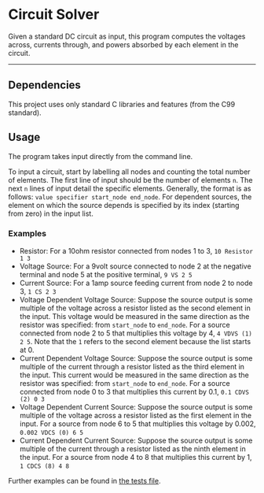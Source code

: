 # Circuit Solver
Given a standard DC circuit as input, this program computes the voltages across, currents through, and powers absorbed by each element in the circuit.

---
## Dependencies
This project uses only standard C libraries and features (from the C99 standard).

## Usage
The program takes input directly from the command line.

To input a circuit, start by labelling all nodes and counting the total number of elements. The first line of input should be the number of elements `n`. The next `n` lines of input detail the specific elements. Generally, the format is as follows:
`value specifier start_node end_node`. For dependent sources, the element on which the source depends is specified by its index (starting from zero) in the input list.

### Examples
- Resistor: For a 10ohm resistor connected from nodes 1 to 3, `10 Resistor 1 3`
- Voltage Source: For a 9volt source connected to node 2 at the negative terminal and node 5 at the positive terminal, `9 VS 2 5`
- Current Source: For a 1amp source feeding current from node 2 to node 3, `1 CS 2 3`
- Voltage Dependent Voltage Source: Suppose the source output is some multiple of the voltage across a resistor listed as the second element in the input. This voltage would be measured in the same direction as the resistor was specified: from `start_node` to `end_node`. For a source connected from node 2 to 5 that multiplies this voltage by 4, `4 VDVS (1) 2 5`. Note that the `1` refers to the second element because the list starts at 0.
- Current Dependent Voltage Source: Suppose the source output is some multiple of the current through a resistor listed as the third element in the input. This current would be measured in the same direction as the resistor was specified: from `start_node` to `end_node`. For a source connected from node 0 to 3 that multiplies this current by 0.1, `0.1 CDVS (2) 0 3`
- Voltage Dependent Current Source: Suppose the source output is some multiple of the voltage across a resistor listed as the first element in the input. For a source from node 6 to 5 that multiplies this voltage by 0.002, `0.002 VDCS (0) 6 5`
- Current Dependent Current Source: Suppose the source output is some multiple of the current through a resistor listed as the ninth element in the input. For a source from node 4 to 8 that multiplies this current by 1, `1 CDCS (8) 4 8`

Further examples can be found in [the tests file](../master/tests.txt).
